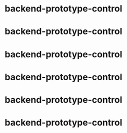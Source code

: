 # backend-prototype-control
# backend-prototype-control
# backend-prototype-control
# backend-prototype-control
# backend-prototype-control
# backend-prototype-control

